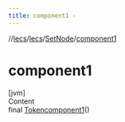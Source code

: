 ```yaml
---
title: component1 -
---
```

//[lecs](../../index.md)/[lecs](../index.md)/[SetNode](index.md)/[component1](component1.md)



# component1  
[jvm]  
Content  
final [Token](../-token/index.md)[component1](component1.md)()  
  



